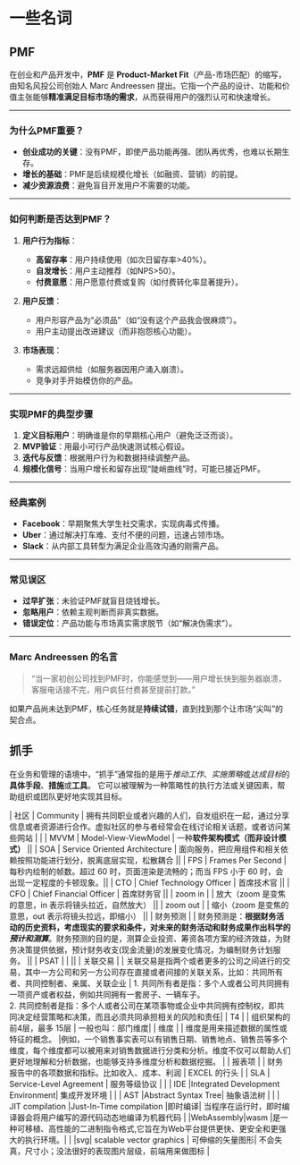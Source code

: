 # 一些名词

## PMF

在创业和产品开发中，**PMF** 是 **Product-Market Fit**（产品-市场匹配）的缩写，由知名风投公司创始人 Marc Andreessen 提出。它指一个产品的设计、功能和价值主张能够**精准满足目标市场的需求**，从而获得用户的强烈认可和快速增长。

---

### **为什么PMF重要？**

- **创业成功的关键**：没有PMF，即使产品功能再强、团队再优秀，也难以长期生存。
- **增长的基础**：PMF是后续规模化增长（如融资、营销）的前提。
- **减少资源浪费**：避免盲目开发用户不需要的功能。

---

### **如何判断是否达到PMF？**

1. **用户行为指标**：

   - **高留存率**：用户持续使用（如次日留存率>40%）。
   - **自发增长**：用户主动推荐（如NPS>50）。
   - **付费意愿**：用户愿意付费或复购（如付费转化率显著提升）。

2. **用户反馈**：

   - 用户形容产品为“必须品”（如“没有这个产品我会很麻烦”）。
   - 用户主动提出改进建议（而非抱怨核心功能）。

3. **市场表现**：
   - 需求远超供给（如服务器因用户涌入崩溃）。
   - 竞争对手开始模仿你的产品。

---

### **实现PMF的典型步骤**

1. **定义目标用户**：明确谁是你的早期核心用户（避免泛泛而谈）。
2. **MVP验证**：用最小可行产品快速测试核心假设。
3. **迭代与反馈**：根据用户行为和数据持续调整产品。
4. **规模化信号**：当用户增长和留存出现“陡峭曲线”时，可能已接近PMF。

---

### **经典案例**

- **Facebook**：早期聚焦大学生社交需求，实现病毒式传播。
- **Uber**：通过解决打车难、支付不便的问题，迅速占领市场。
- **Slack**：从内部工具转型为满足企业高效沟通的刚需产品。

---

### **常见误区**

- **过早扩张**：未验证PMF就盲目烧钱增长。
- **忽略用户**：依赖主观判断而非真实数据。
- **错误定位**：产品功能与市场真实需求脱节（如“解决伪需求”）。

---

### **Marc Andreessen 的名言**

> “当一家初创公司找到PMF时，你能感觉到——用户增长快到服务器崩溃，客服电话接不完，用户疯狂付费甚至提前打款。”

如果产品尚未达到PMF，核心任务就是**持续试错**，直到找到那个让市场“尖叫”的契合点。

## 抓手

在业务和管理的语境中，“抓手”通常指的是用于*推动工作*、*实施策略*或*达成目标*的**具体手段**、**措施**或**工具**。
它可以被理解为一种策略性的执行方法或关键因素，帮助组织或团队更好地实现其目标。

| 社区 | Community | 拥有共同职业或者兴趣的人们，自发组织在一起，通过分享信息或者资源进行合作。虚拟社区的参与者经常会在线讨论相关话题，或者访问某些网站 | |
| MVVM | Model-View-ViewModel | 一种**软件架构模式（而非设计模式）** ||
| SOA | Service Oriented Architecture | 面向服务，把应用组件和相关依赖按照功能进行划分，脱离底层实现，松散耦合 ||
| FPS | Frames Per Second | 每秒内绘制的帧数。超过 60 时，页面渲染是流畅的；而当 FPS 小于 60 时，会出现一定程度的卡顿现象。||
| CTO | Chief Technology Officer | 首席技术官 ||
| CFO | Chief Financial Officer | 首席财务官 ||
| zoom in | | 放大（zoom 是变焦的意思，in 表示将镜头拉近，自然放大） ||
| zoom out | | 缩小（zoom 是变焦的意思，out 表示将镜头拉远，即缩小） ||
| 财务预测 | | 财务预测是：**根据财务活动的历史资料，考虑现实的要求和条件，对未来的财务活动和财务成果作出科学的 _预计和测算_**。财务预测的目的是，测算企业投资、筹资各项方案的经济效益，为财务决策提供依据，预计财务收支(现金流量)的发展变化情况，为编制财务计划服务。 ||
| PSAT | | ||
| 关联交易 | | 关联交易是指两个或者更多的公司之间进行的交易，其中一方公司和另一方公司存在直接或者间接的关联关系，比如：共同所有者、共同控制者、亲属、关联企业 | 1. 共同所有者是指：多个人或者公司共同拥有一项资产或者权益，例如共同拥有一套房子、一辆车子。<br/> 2. 共同控制者是指：多个人或者公司在某项事物或企业中共同拥有控制权，即共同决定经营策略和决策，而且必须共同承担相关的风险和责任|
| T4 | | 组织架构的前4层，最多 15层 | 一般也叫：部门维度|
| 维度 | | 维度是用来描述数据的属性或特征的概念。 |例如，一个销售事实表可以有销售日期、销售地点、销售员等多个维度，每个维度都可以被用来对销售数据进行分类和分析。维度不仅可以帮助人们更好地理解和分析数据，也能够支持多维度分析和数据挖掘。 |
| 报表项 | | 财务报告中的各项数据和指标。比如收入、成本、利润 | EXCEL 的行头 |
| SLA | Service-Level Agreement | 服务等级协议 | |
| IDE |Integrated Development Environment| 集成开发环境 | |
| AST |Abstract Syntax Tree| 抽象语法树 | |
| JIT compilation |Just-In-Time compilation |即时编译| 当程序在运行时，即时编译器会将用户编写的源代码动态地编译为机器代码 |
|WebAssembly|wasm |是一种可移植、高性能的二进制指令格式,它旨在为Web平台提供更快、更安全和更强大的执行环境。| |
|svg| scalable vector graphics | 可伸缩的矢量图形| 不会失真，尺寸小；没法很好的表现图片层级，前端用来做图标 |

